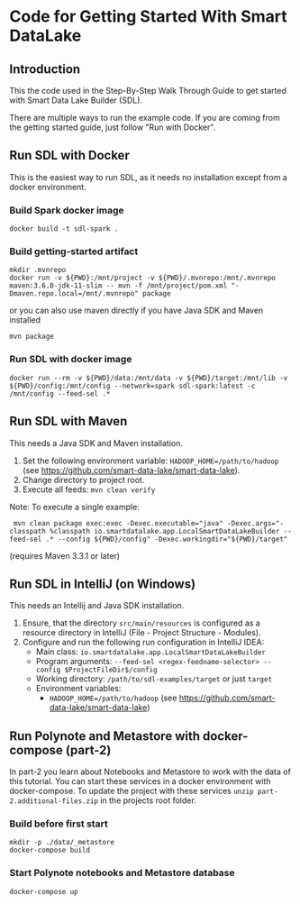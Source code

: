 # Code for Getting Started With Smart DataLake
## Introduction
This the code used in the Step-By-Step Walk Through Guide to get started with Smart Data Lake Builder (SDL).

There are multiple ways to run the example code.
If you are coming from the getting started guide, just follow "Run with Docker".

## Run SDL with Docker

This is the easiest way to run SDL, as it needs no installation except from a docker environment.

### Build Spark docker image

    docker build -t sdl-spark .

### Build getting-started artifact

    mkdir .mvnrepo
    docker run -v ${PWD}:/mnt/project -v ${PWD}/.mvnrepo:/mnt/.mvnrepo maven:3.6.0-jdk-11-slim -- mvn -f /mnt/project/pom.xml "-Dmaven.repo.local=/mnt/.mvnrepo" package

or you can also use maven directly if you have Java SDK and Maven installed

    mvn package

### Run SDL with docker image

    docker run --rm -v ${PWD}/data:/mnt/data -v ${PWD}/target:/mnt/lib -v ${PWD}/config:/mnt/config --network=spark sdl-spark:latest -c /mnt/config --feed-sel .*

## Run SDL with Maven

This needs a Java SDK and Maven installation.

1. Set the following environment variable: `HADOOP_HOME=/path/to/hadoop` (see https://github.com/smart-data-lake/smart-data-lake).
1. Change directory to project root.
1. Execute all feeds: `mvn clean verify`

Note: To execute a single example:
```
 mvn clean package exec:exec -Dexec.executable="java" -Dexec.args="-classpath %classpath io.smartdatalake.app.LocalSmartDataLakeBuilder --feed-sel .* --config ${PWD}/config" -Dexec.workingdir="${PWD}/target"
```
(requires Maven 3.3.1 or later)

## Run SDL in IntelliJ (on Windows)

This needs an Intellij and Java SDK installation.

1. Ensure, that the directory `src/main/resources` is configured as a resource directory in IntelliJ (File - Project Structure - Modules).
1. Configure and run the following run configuration in IntelliJ IDEA:
   - Main class: `io.smartdatalake.app.LocalSmartDataLakeBuilder`
   - Program arguments: `--feed-sel <regex-feedname-selector> --config $ProjectFileDir$/config`
   - Working directory: `/path/to/sdl-examples/target` or just `target`
   - Environment variables:
      - `HADOOP_HOME=/path/to/hadoop` (see https://github.com/smart-data-lake/smart-data-lake)

## Run Polynote and Metastore with docker-compose (part-2)

In part-2 you learn about Notebooks and Metastore to work with the data of this tutorial. 
You can start these services in a docker environment with docker-compose.
To update the project with these services `unzip part-2.additional-files.zip` in the projects root folder.

### Build before first start

    mkdir -p ./data/_metastore
    docker-compose build

### Start Polynote notebooks and Metastore database

    docker-compose up
